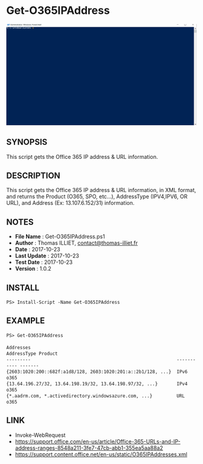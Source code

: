 # Get-O365IPAddress

![Demo](Resource/Demo.gif)

## SYNOPSIS  
This script gets the Office 365 IP address & URL information.

## DESCRIPTION
This script gets the Office 365 IP address & URL information, in XML format, and returns the Product (O365, SPO, etc...), AddressType (IPV4,IPV6, OR URL), and Address (Ex: 13.107.6.152/31) information.

## NOTES  
  - **File Name**   : Get-O365IPAddress.ps1
  - **Author**      : Thomas ILLIET, contact@thomas-illiet.fr
  - **Date**        : 2017-10-23
  - **Last Update** : 2017-10-23
  - **Test Date**   : 2017-10-23
  - **Version**     : 1.0.2

## INSTALL
```
PS> Install-Script -Name Get-O365IPAddress
```

## EXAMPLE
```
PS> Get-O365IPAddress

Addresses                                                      AddressType Product
---------                                                      ----------- -------
{2603:1020:200::682f:a1d8/128, 2603:1020:201:a::2b1/128, ...}  IPv6        o365
{13.64.196.27/32, 13.64.198.19/32, 13.64.198.97/32, ...}       IPv4        o365
{*.aadrm.com, *.activedirectory.windowsazure.com, ...}         URL         o365
```

## LINK
  - Invoke-WebRequest
  - https://support.office.com/en-us/article/Office-365-URLs-and-IP-address-ranges-8548a211-3fe7-47cb-abb1-355ea5aa88a2
  - https://support.content.office.net/en-us/static/O365IPAddresses.xml